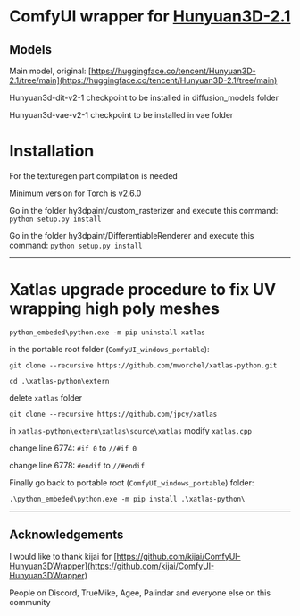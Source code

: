 
# ComfyUI wrapper for [Hunyuan3D-2.1]([https://github.com/Tencent/Hunyuan3D-2](https://github.com/Tencent-Hunyuan/Hunyuan3D-2.1))

## Models
Main model, original: [https://huggingface.co/tencent/Hunyuan3D-2.1/tree/main](https://huggingface.co/tencent/Hunyuan3D-2.1/tree/main)

Hunyuan3d-dit-v2-1 checkpoint to be installed in diffusion_models folder

Hunyuan3d-vae-v2-1 checkpoint to be installed in vae folder


# Installation

For the texturegen part compilation is needed

Minimum version for Torch is v2.6.0

Go in the folder hy3dpaint/custom_rasterizer and execute this command: `python setup.py install`

Go in the folder hy3dpaint/DifferentiableRenderer and execute this command: `python setup.py install`

---

# Xatlas upgrade procedure to fix UV wrapping high poly meshes

`python_embeded\python.exe -m pip uninstall xatlas`

in the portable root folder (`ComfyUI_windows_portable`):

`git clone --recursive https://github.com/mworchel/xatlas-python.git`

`cd .\xatlas-python\extern`

delete `xatlas` folder 

`git clone --recursive https://github.com/jpcy/xatlas`

in `xatlas-python\extern\xatlas\source\xatlas` modify `xatlas.cpp`

change line 6774: `#if 0` to `//#if 0`

change line 6778: `#endif` to `//#endif`

Finally go back to portable root (`ComfyUI_windows_portable`) folder:

`.\python_embeded\python.exe -m pip install .\xatlas-python\`

---

## Acknowledgements

I would like to thank
kijai for [https://github.com/kijai/ComfyUI-Hunyuan3DWrapper](https://github.com/kijai/ComfyUI-Hunyuan3DWrapper)

People on Discord, TrueMike, Agee, Palindar and everyone else on this community
